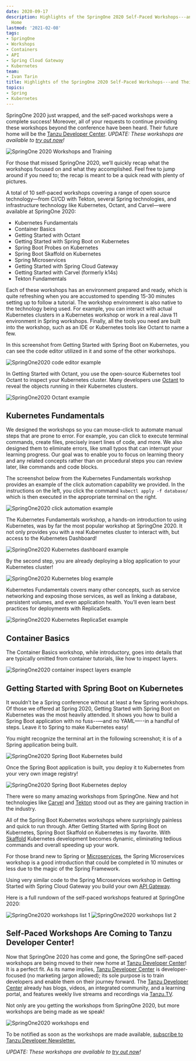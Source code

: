 ```yaml
---
date: 2020-09-17
description: Highlights of the SpringOne 2020 Self-Paced Workshops---and Their New
  Home
lastmod: '2021-02-08'
tags:
- SpringOne
- Workshops
- Containers
- API
- Spring Cloud Gateway
- Kubernetes
team:
- Ivan Tarin
title: Highlights of the SpringOne 2020 Self-Paced Workshops---and Their New Home
topics:
- Spring
- Kubernetes
---
```


SpringOne 2020 just wrapped, and the self-paced workshops were a complete success! Moreover, all of your requests to continue providing these workshops beyond the conference have been heard. Their future home will be the [Tanzu Developer Center](https://tanzu.vmware.com/developer/). _UPDATE: These workshops are available to [try out now](/workshops)!_


![SpringOne 2020 Workshops and Training](images/workshops-and-training.png "SpringOne2020")


For those that missed SpringOne 2020, we’ll quickly recap what the workshops focused on and what they accomplished. Feel free to jump around if you need to; the recap is meant to be a quick read with plenty of pictures.

A total of 10 self-paced workshops covering a range of open source technology—from CI/CD with Tekton, several Spring technologies, and infrastructure technology like Kubernetes, Octant, and Carvel—were available at SpringOne 2020:


*   Kubernetes Fundamentals
*   Container Basics
*   Getting Started with Octant
*   Getting Started with Spring Boot on Kubernetes
*   Spring Boot Probes on Kubernetes
*   Spring Boot Skaffold on Kubernetes
*   Spring Microservices
*   Getting Started with Spring Cloud Gateway
*   Getting Started with Carvel (formerly k14s)
*   Tekton Fundamentals


Each of these workshops has an environment prepared and ready, which is quite refreshing when you are accustomed to spending 15-30 minutes setting up to follow a tutorial. The workshop environment is also native to the technology being used. For example, you can interact with actual Kubernetes clusters in a Kubernetes workshop or work in a real Java 11 environment in Spring workshops. Finally, all the tools you need are built into the workshop, such as an IDE or Kubernetes tools like Octant to name a few.

In this screenshot from Getting Started with Spring Boot on Kubernetes, you can see the code editor utilized in it and some of the other workshops.

![SpringOne2020 code editor example](images/code-editor.png "SpringOne2020 code editor example")


In Getting Started with Octant, you use the open-source Kubernetes tool Octant to inspect your Kubernetes cluster. Many developers use [Octant](https://octant.dev/) to reveal the objects running in their Kubernetes clusters.

![SpringOne2020 Octant example](images/octant-redact.png "SpringOne2020 octant example")

## Kubernetes Fundamentals

We designed the workshops so you can mouse-click to automate manual steps that are prone to error. For example, you can click to execute terminal commands, create files, precisely insert lines of code, and more. We also designed them to eliminate errors, like small typos that can interrupt your learning progress. Our goal was to enable you to focus on learning theory and any related concepts rather than on procedural steps you can review later, like commands and code blocks. 

The screenshot below from the Kubernetes Fundamentals workshop provides an example of the click automation capability we provided. In the instructions on the left, you click the command `kubectl apply -f database/` which is then executed in the appropriate terminal on the right.

![SpringOne2020 click automation example](images/creating-resc-underline.png "SpringOne2020 click automation example")


The Kubernetes Fundamentals workshop, a hands-on introduction to using Kubernetes, was by far the most popular workshop at SpringOne 2020. It not only provides you with a real Kubernetes cluster to interact with, but access to the Kubernetes Dashboard!

![SpringOne2020 Kubernetes dashboard example](images/kubernetes-dashboard.png "SpringOne2020 Kubernetes dashboard example")
  

By the second step, you are already deploying a blog application to your Kubernetes cluster!

![SpringOne2020 Kubernetes blog example](images/kubernetes-blog.png "SpringOne2020 Kubernetes blog example")


Kubernetes Fundamentals covers many other concepts, such as service networking and exposing those services, as well as linking a database, persistent volumes, and even application health. You’ll even learn best practices for deployments with ReplicaSets.

![SpringOne2020 Kubernetes ReplicaSet example](images/replica-redact.png "SpringOne2020 Kubernetes ReplicaSet example")


## Container Basics 

The Container Basics workshop, while introductory, goes into details that are typically omitted from container tutorials, like how to inspect layers.

![SpringOne2020 container inspect layers example](images/inspect-layers.png "SpringOne2020 container inspect layers example")


## Getting Started with Spring Boot on Kubernetes

It wouldn’t be a Spring conference without at least a few Spring workshops. Of those we offered at Spring 2020, Getting Started with Spring Boot on Kubernetes was the most heavily attended. It shows you how to build a Spring Boot application with no fuss--—and no YAML—--in a handful of steps. Leave it to Spring to make Kubernetes easy! 

You might recognize the terminal art in the following screenshot; it is of a Spring application being built.


![SpringOne2020 Spring Boot Kubernetes build](images/spring-jar-redact.png "SpringOne2020 Spring Boot Kubernetes build")


Once the Spring Boot application is built, you deploy it to Kubernetes from your very own image registry! 

![SpringOne2020 Spring Boot Kubernetes deploy](images/deploy-2-k8s.png "SpringOne2020 Spring Boot Kubernetes deploy")


There were so many amazing workshops from SpringOne. New and hot technologies like [Carvel](https://k14s.io/) and [Tekton](https://cloud.google.com/tekton) stood out as they are gaining traction in the industry. 

All of the Spring Boot Kubernetes workshops where surprisingly painless and quick to run through. After Getting Started with Spring Boot on Kubernetes, Spring Boot Skaffold on Kubernetes is my favorite. With [Skaffold](https://skaffold.dev/) Kubernetes development becomes dynamic, eliminating tedious commands and overall speeding up your work. 

For those brand new to Spring or [Microservices](https://spring.io/microservices), the Spring Microservices workshop is a good introduction that could be completed in 10 minutes or less due to the magic of the Spring Framework. 

Using very similar code to the Spring Microservices workshop in Getting Started with Spring Cloud Gateway you build your own [API Gateway](https://spring.io/projects/spring-cloud-gateway).

Here is a full rundown of the self-paced workshops featured at SpringOne 2020: 

![SpringOne2020 workshops list 1](images/workshops-1.png "SpringOne2020 workshops list")
![SpringOne2020 workshops list 2](images/workshops-2.png "SpringOne2020 workshops list")



## Self-Paced Workshops Are Coming to Tanzu Developer Center!

Now that SpringOne 2020 has come and gone, the SpringOne self-paced workshops are being moved to their new home at [Tanzu Developer Center](https://tanzu.vmware.com/developer/)! It is a perfect fit. As its name implies, [Tanzu Developer Center](https://tanzu.vmware.com/developer/) is developer-focused (no marketing jargon allowed); its sole purpose is to train developers and enable them on their journey forward. The [Tanzu Developer Center](https://tanzu.vmware.com/developer/) already has blogs, videos, an integrated community, and a learning portal, and features weekly live streams and recordings via [Tanzu.TV](/tv/). 

Not only are you getting the workshops from SpringOne 2020, but more workshops are being made as we speak! 

![SpringOne2020 workshops end](images/overview.png "SpringOne2020 workshops end")

To be notified as soon as the workshops are made available, [subscribe to Tanzu Developer Newsletter.](/community/) 

_UPDATE: These workshops are available to [try out now](/workshops)!_